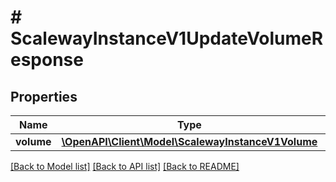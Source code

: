 # # ScalewayInstanceV1UpdateVolumeResponse

## Properties

Name | Type | Description | Notes
------------ | ------------- | ------------- | -------------
**volume** | [**\OpenAPI\Client\Model\ScalewayInstanceV1Volume**](ScalewayInstanceV1Volume.md) |  | [optional]

[[Back to Model list]](../../README.md#models) [[Back to API list]](../../README.md#endpoints) [[Back to README]](../../README.md)
